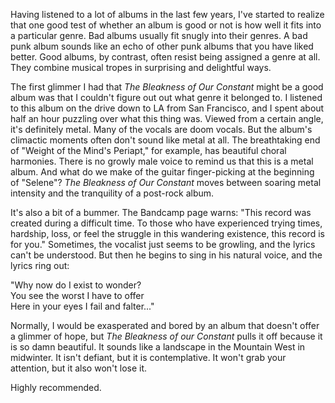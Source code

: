 Having listened to a lot of albums in the last few years, I've started to realize that one good test of whether an
album is good or not is how well it fits into a particular genre. Bad albums usually fit snugly into their genres.
A bad punk album sounds like an echo of other punk albums that you have liked better. Good albums, by
contrast, often resist being assigned a genre at all. They combine musical tropes in surprising and delightful ways.

The first glimmer I had that *The Bleakness of Our Constant* might be a good album was that I couldn't figure out
out what genre it belonged to. I listened to this album on the drive down to LA from San Francisco, and I
spent about half an hour puzzling over what this thing was. Viewed from a certain angle, it's definitely metal. Many
of the vocals are doom vocals. But the album's climactic moments often don't sound like metal at all. The
breathtaking end of "Weight of the Mind's Periapt," for example, has beautiful choral harmonies. There is no growly male
voice to remind us that this is a metal album. And what do we make of the guitar finger-picking at the
beginning of "Selene"? *The Bleakness of Our Constant* moves between soaring metal intensity and the
tranquility of a post-rock album.

It's also a bit of a bummer. The Bandcamp page warns: "This record was created during a difficult time. 
To those who have experienced trying times, hardship, loss, or feel the
struggle in this wandering existence, this record is for you." Sometimes, the vocalist just seems to be
growling, and the lyrics can't be understood. But then he begins
to sing in his natural voice, and the lyrics ring out:

"Why now do I exist to wonder? \
You see the worst I have to offer \
Here in your eyes I fail and falter..."

Normally, I would be exasperated and bored by an album that doesn't offer a glimmer of hope, but *The Bleakness of our
Constant* pulls it off because it is so damn beautiful. It sounds like a landscape in the Mountain West in midwinter.
It isn't defiant, but it is contemplative. It won't grab your attention, but it also won't lose it.

Highly recommended.

